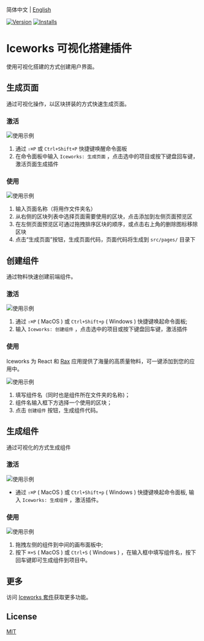 简体中文 | [English](./README.en.md)

[![Version](https://vsmarketplacebadge.apphb.com/version/iceworks-team.iceworks-ui-builder.svg)](https://marketplace.visualstudio.com/items?itemName=iceworks-team.iceworks-ui-builder)
[![Installs](https://vsmarketplacebadge.apphb.com/installs-short/iceworks-team.iceworks-ui-builder.svg)](https://marketplace.visualstudio.com/items?itemName=iceworks-team.iceworks-ui-builder)

# Iceworks 可视化搭建插件

使用可视化搭建的方式创建用户界面。

## 生成页面

通过可视化操作，以区块拼装的方式快速生成页面。

### 激活

![使用示例](https://user-images.githubusercontent.com/56879942/87402315-f49be580-c5ed-11ea-87a8-4143a461124f.gif)

1. 通过 `⇧⌘P` 或 `Ctrl+Shift+P` 快捷键唤醒命令面板
2. 在命令面板中输入 `Iceworks: 生成页面` ，点击选中的项目或按下键盘回车键，激活页面生成插件

### 使用

![使用示例](https://user-images.githubusercontent.com/56879942/87531900-f5ec1180-c6c4-11ea-8753-ad269d5768d5.gif)

1. 输入页面名称（将用作文件夹名）
2. 从右侧的区块列表中选择页面需要使用的区块，点击添加到左侧页面预览区
3. 在左侧页面预览区可通过拖拽排序区块的顺序，或点击右上角的删除图标移除区块
4. 点击“生成页面”按钮，生成页面代码，页面代码将生成到 `src/pages/` 目录下

## 创建组件

通过物料快速创建前端组件。

### 激活

![使用示例](https://user-images.githubusercontent.com/56879942/87535699-77926e00-c6ca-11ea-9e21-65fad2e95e0f.gif)

1. 通过 `⇧⌘P` ( MacOS ) 或 `Ctrl+Shift+p` ( Windows ) 快捷键唤起命令面板;
2. 输入 `Iceworks: 创建组件` ，点击选中的项目或按下键盘回车键，激活插件

### 使用

Iceworks 为 React 和 [Rax](https://rax.js.org/) 应用提供了海量的高质量物料，可一键添加到您的应用中。

![使用示例](https://user-images.githubusercontent.com/56879942/87535673-6f3a3300-c6ca-11ea-852e-f3a2bb3eb7bc.gif)

1. 填写组件名（同时也是组件所在文件夹的名称)；
2. 组件名输入框下方选择一个使用的区块；
3. 点击 `创建组件` 按钮，生成组件代码。

## 生成组件

通过可视化的方式生成组件

### 激活

![使用示例](https://img.alicdn.com/tfs/TB1hMmdRxz1gK0jSZSgXXavwpXa-2880-1800.gif)

- 通过 `⇧⌘P` ( MacOS ) 或 `Ctrl+Shift+p` ( Windows ) 快捷键唤起命令面板, 输入 `Iceworks: 生成组件` ，激活插件。

### 使用

![使用示例](https://img.alicdn.com/tfs/TB1VGQHeypE_u4jSZKbXXbCUVXa-1440-900.gif)

1. 拖拽左侧的组件到中间的画布面板中;
2. 按下 `⌘+S` ( MacOS ) 或 `Ctrl+S` ( Windows ) ，在输入框中填写组件名，按下回车键即可生成组件到项目中。

## 更多

访问 [Iceworks 套件](https://marketplace.visualstudio.com/items?itemName=iceworks-team.iceworks)获取更多功能。

## License

[MIT](https://github.com/ice-lab/iceworks/blob/master/LICENSE)
